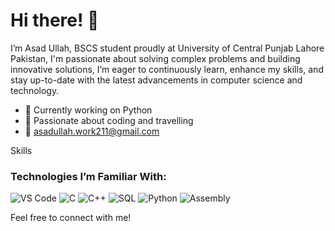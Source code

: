 # Hi there! 👋
I’m Asad Ullah, 
BSCS student proudly at University of Central Punjab Lahore Pakistan, I'm passionate about solving complex problems and building innovative solutions, I’m eager to continuously learn, enhance my skills, and stay up-to-date with the latest advancements in computer science and technology.
- 🌱 Currently working on Python
- 🎯 Passionate about coding and travelling
- 📧 asadullah.work211@gmail.com

Skills
### Technologies I’m Familiar With:
![VS Code](https://img.shields.io/badge/VS%20Code-007ACC?style=for-the-badge&logo=visual-studio-code&logoColor=white)
![C](https://img.shields.io/badge/C-00599C?style=for-the-badge&logo=c&logoColor=white)
![C++](https://img.shields.io/badge/C++-00599C?style=for-the-badge&logo=c%2B%2B&logoColor=white)
![SQL](https://img.shields.io/badge/SQL-4479A1?style=for-the-badge&logo=mysql&logoColor=white)
![Python](https://img.shields.io/badge/Python-3776AB?style=for-the-badge&logo=python&logoColor=white)
![Assembly](https://img.shields.io/badge/Assembly-525252?style=for-the-badge)


Feel free to connect with me!
